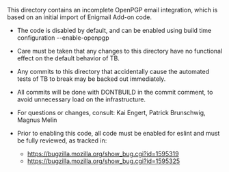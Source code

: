 This directory contains an incomplete OpenPGP email integration,
which is based on an initial import of Enigmail Add-on code.

- The code is disabled by default, and can be enabled using
  build time configuration --enable-openpgp

- Care must be taken that any changes to this directory have no
  functional effect on the default behavior of TB.

- Any commits to this directory that accidentally cause the automated
  tests of TB to break may be backed out immediately.

- All commits will be done with DONTBUILD in the commit comment,
  to avoid unnecessary load on the infrastructure.

- For questions or changes, consult:
  Kai Engert, Patrick Brunschwig, Magnus Melin

- Prior to enabling this code, all code must be enabled for
  eslint and must be fully reviewed, as tracked in:
  - https://bugzilla.mozilla.org/show_bug.cgi?id=1595319
  - https://bugzilla.mozilla.org/show_bug.cgi?id=1595325
